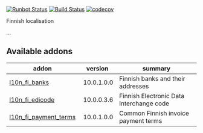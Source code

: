 [![Runbot Status](https://runbot.odoo-community.org/runbot/badge/flat/178/10.0.svg)](https://runbot.odoo-community.org/runbot/repo/github-com-oca-l10n-finland-178)
[![Build Status](https://travis-ci.org/OCA/l10n-finland.svg?branch=10.0)](https://travis-ci.org/OCA/l10n-finland)
[![codecov](https://codecov.io/gh/OCA/l10n-finland/branch/10.0/graph/badge.svg)](https://codecov.io/gh/OCA/l10n-finland)

Finnish localisation

...

[//]: # (addons)

Available addons
----------------
addon | version | summary
--- | --- | ---
[l10n_fi_banks](l10n_fi_banks/) | 10.0.1.0.0 | Finnish banks and their addresses
[l10n_fi_edicode](l10n_fi_edicode/) | 10.0.0.3.6 | Finnish Electronic Data Interchange code
[l10n_fi_payment_terms](l10n_fi_payment_terms/) | 10.0.1.0.0 | Common Finnish invoice payment terms
